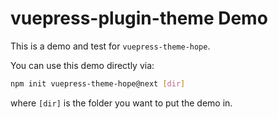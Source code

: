 # vuepress-plugin-theme Demo

This is a demo and test for `vuepress-theme-hope`.

You can use this demo directly via:

```bash
npm init vuepress-theme-hope@next [dir]
```

where `[dir]` is the folder you want to put the demo in.
